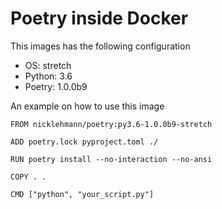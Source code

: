 Poetry inside Docker
====================

This images has the following configuration

- OS: stretch
- Python: 3.6
- Poetry: 1.0.0b9

An example on how to use this image

```
FROM nicklehmann/poetry:py3.6-1.0.0b9-stretch

ADD poetry.lock pyproject.toml ./

RUN poetry install --no-interaction --no-ansi

COPY . .

CMD ["python", "your_script.py"]
```
